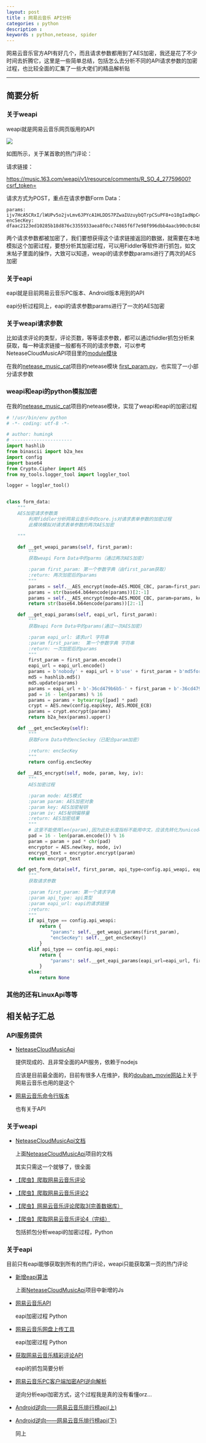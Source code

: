```yaml
---
layout: post
title : 网易云音乐 API分析
categories : python
description : 
keywords : python,netease, spider
---
```




网易云音乐官方API有好几个，而且请求参数都用到了AES加密，我还是花了不少时间去折腾它，这里是一些简单总结，包括怎么去分析不同的API请求参数的加密过程，也比较全面的汇集了一些大佬们的精品解析贴

---

## 简要分析

### 关于weapi

weapi就是网易云音乐网页版用的API

![](../img/netease/weapi.png)

如图所示，关于某首歌的热门评论：

请求链接：

https://music.163.com/weapi/v1/resource/comments/R_SO_4_27759600?csrf_token=

请求方式为POST，重点在请求参数Form Data：

```
params: ijv7HcA5CRxI/lWUPv5o2jvLmv6JPYcA1HLDDS7PZwaIUzuybQTrpCSuPF8+o18gIadNpC4NA4zzTbAlUYTZ9lBGEo3JhkiDGwELaPrt52KjXm0j62P80s389dYCDxQD/sRGAzWS0rHueCg99+PreKnUVH5Jc3BRPBohqVjxWCB04SFqOOqzstoQaFanUIal
encSecKey: dfaac2123ed10285b18d876c3355933aea8f0cc74865f6f7e98f996dbb4aacb90c0c84821eada73a84c8da2ef20ca184da4b4d26ac5c92ec657f0eef9794038e28e9419710c65a151855426f0bdef5318cafc2c500e0e6dfbe901d2ccb8f9f002640cf7023d455716727026c3a09aaa7b8b1d3f69608c767466eb18d0bd25aac
```

两个请求参数都被加密了，我们要想获得这个请求链接返回的数据，就需要在本地模拟这个加密过程，要想分析其加密过程，可以用Fiddler等软件进行抓包，如文末帖子里面的操作，大致可以知道，weapi的请求参数params进行了两次的AES加密

### 关于eapi

eapi就是目前网易云音乐PC版本、Android版本用到的API

eapi分析过程同上，eapi的请求参数params进行了一次的AES加密

### 关于weapi请求参数

比如请求评论的类型，评论页数，等等请求参数，都可以通过fiddler抓包分析来获取，每一种请求链接一般都有不同的请求参数，可以参考NeteaseCloudMusicAPI项目里的[module模块](https://github.com/Binaryify/NeteaseCloudMusicApi/tree/master/module)

在我的[netease_music_cat](https://github.com/humingk/netease_music_cat)项目的netease模块 [first_param.py](https://github.com/humingk/netease_music_cat/blob/master/netease/first_param.py)，也实现了一小部分请求参数

### weapi和eapi的python模拟加密

在我的[netease_music_cat](https://github.com/humingk/netease_music_cat)项目的netease模块，实现了weapi和eapi的加密过程

```python
# !/usr/bin/env python
# -*- coding: utf-8 -*-

# author: humingk
# ----------------------
import hashlib
from binascii import b2a_hex
import config
import base64
from Crypto.Cipher import AES
from my_tools.logger_tool import loggler_tool

logger = loggler_tool()


class form_data:
    """
    AES加密请求参数类
        利用fiddler分析网易云音乐中的core.js对请求表单参数的加密过程
        此模块模拟对请求表单参数的两次AES加密

    """

    def __get_weapi_params(self, first_param):
        """
        获取weapi Form Data中的parms（通过两次AES加密）

        :param first_param: 第一个参数字典（由first_param获取）
        :return: 两次加密后的params
        """
        params = self.__AES_encrypt(mode=AES.MODE_CBC, param=first_param, key=config.first_key, iv=config.iv)
        params = str(base64.b64encode(params))[2:-1]
        params = self.__AES_encrypt(mode=AES.MODE_CBC, param=params, key=config.second_key, iv=config.iv)
        return str(base64.b64encode(params))[2:-1]

    def __get_eapi_params(self, eapi_url, first_param):
        """
        获取eapi Form Data中的params(通过一次AES加密)

        :param eapi_url: 请求url 字符串
        :param first_param:  第一个参数字典 字符串
        :return: 一次加密后的params
        """
        first_param = first_param.encode()
        eapi_url = eapi_url.encode()
        params = b'nobody' + eapi_url + b'use' + first_param + b'md5forencrypt'
        md5 = hashlib.md5()
        md5.update(params)
        params = eapi_url + b'-36cd479b6b5-' + first_param + b'-36cd479b6b5-' + md5.hexdigest().encode()
        pad = 16 - len(params) % 16
        params = params + bytearray([pad] * pad)
        crypt = AES.new(config.eapikey, AES.MODE_ECB)
        params = crypt.encrypt(params)
        return b2a_hex(params).upper()

    def __get_encSecKey(self):
        """
        获取Form Data中的encSeckey（已配合param加密）

        :return: encSecKey
        """
        return config.encSecKey

    def __AES_encrypt(self, mode, param, key, iv):
        """
        AES加密过程

        :param mode: AES模式
        :param param: AES加密对象
        :param key: AES加密秘钥
        :param iv: AES秘钥偏移量
        :return: AES加密结果
        """
        # 这里不能使用len(param),因为此处长度指标不能用中文，应该先转化为unicode
        pad = 16 - len(param.encode()) % 16
        param = param + pad * chr(pad)
        encryptor = AES.new(key, mode, iv)
        encrypt_text = encryptor.encrypt(param)
        return encrypt_text

    def get_form_data(self, first_param, api_type=config.api_weapi, eapi_url=None):
        """
        获取请求参数

        :param first_param: 第一个请求字典
        :param api_type: api类型
        :param eapi_url: eapi的请求链接
        :return:
        """
        if api_type == config.api_weapi:
            return {
                "params": self.__get_weapi_params(first_param),
                "encSecKey": self.__get_encSecKey()
            }
        elif api_type == config.api_eapi:
            return {
                "params": self.__get_eapi_params(eapi_url=eapi_url, first_param=first_param)
            }
        else:
            return None
```



### 其他的还有LinuxApi等等



## 相关帖子汇总

### API服务提供

- [NeteaseCloudMusicApi](https://github.com/Binaryify/NeteaseCloudMusicApi)

  提供现成的、且非常全面的API服务，依赖于nodejs

  应该是目前最全面的，目前有很多人在维护，我的[douban_movie网站](https://github.com/humingk/douban_movie)上关于网易云音乐也用的是这个

- [网易云音乐命令行版本](https://github.com/darknessomi/musicbox)

  也有关于API

### 关于weapi

- [NeteaseCloudMusicApi文档](https://binaryify.github.io/NeteaseCloudMusicApi/#/)

  上面[NeteaseCloudMusicApi](https://github.com/Binaryify/NeteaseCloudMusicApi)项目的文档

  其实只需这一个就够了，很全面

- [【爬虫】爬取网易云音乐评论](https://zhuanlan.zhihu.com/p/32069543)

- [【爬虫】爬取网易云音乐评论2](https://zhuanlan.zhihu.com/p/32100823)

- [【爬虫】网易云音乐评论爬取3(完善数据库）](https://zhuanlan.zhihu.com/p/32235424)

- [【爬虫】爬取网易云音乐评论4（完结）](https://zhuanlan.zhihu.com/p/32340005)

  包括抓包分析weapi的加密过程，Python

### 关于eapi

目前只有eapi能够获取到所有的热门评论，weapi只能获取第一页的热门评论

- [新增eapi算法](https://github.com/Binaryify/NeteaseCloudMusicApi/commit/e92e8029e1b8721f5e16d1579aaf72028774fd41)

  上面[NeteaseCloudMusicApi](https://github.com/Binaryify/NeteaseCloudMusicApi)项目中新增的Js

- [网易云音乐API](https://github.com/picone/MusicUnionSearch/wiki/%E7%BD%91%E6%98%93%E4%BA%91%E9%9F%B3%E4%B9%90API)

  eapi加密过程 Python

- [网易云音乐网盘上传工具](https://github.com/picone/CloudMusicUploader/blob/master/cloud_music.py)

  eapi加密过程 Python

- [获取网易云音乐精彩评论API](http://silvercodingcat.com/python/2017/09/15/Netease-Music-Hot-Comment/)

  eapi的抓包简要分析

- [网易云音乐PC客户端加密API逆向解析](https://www.freebuf.com/articles/web/164636.html)

  逆向分析eapi加密方式，这个过程我是真的没有看懂orz...

- [Android逆向——网易云音乐排行榜api(上)](https://juejin.im/post/5ac10c51f265da23a229408d)

- [Android逆向——网易云音乐排行榜api(下)](https://juejin.im/post/5b1b6e4b6fb9a01e87569e96)

  同上

  

  
